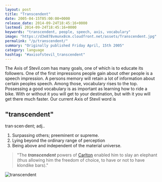 ```yaml
---
layout: post
title: "Transcendent"
date: 2005-04-15T05:00:00+0000
release_date: 2014-09-24T18:45:16+0000
lastmod: 2014-09-24T18:45:16+0000
keywords: "transcendent, people, speech, axis, vocabulary"
image: "https://d3e878vmunx8cm.cloudfront.net/assets/Transcendent.jpg"
permalink: "/p/transcendent/"
summary: "Originally published Friday April, 15th 2005"
category: language
hashtag: "#axisofstevil_transcendent"
---
```


[id_1]: https://d3e878vmunx8cm.cloudfront.net/assets/Transcendent.jpg "transcendent"
The Axis of Stevil.com has many goals, one of which is to educate its followers. One of the first impressions people gain about other people is a speech impression. A persons memory will retain a lot of information about certain peoples speech. Among those, vocabulary rises to the top. Possessing a good vocabulary is as important as learning how to ride a bike. With or without it you will get to your destination, but with it you will get there much faster. Our current Axis of Stevil word is

## "transcendent" ##

tran·scen·dent; adj..

1. Surpassing others; preeminent or supreme.
2. Lying beyond the ordinary range of perception
3. Being above and independent of the material universe.
 
> "The ***transcendent*** powers of [Carlton](/carltoncurrent.htm "Carlton") enabled him to slay an elephant (thus allowing him the freedom of choice, to have or not to have klondike bars)."

![transcendent][id_1]

